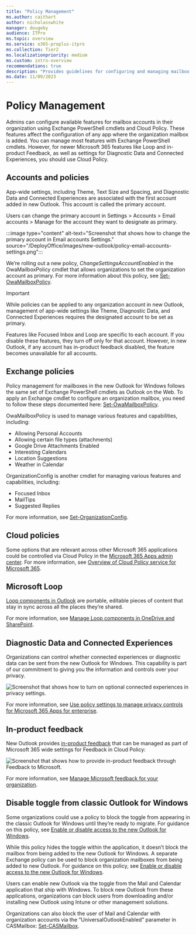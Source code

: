 ```yaml
---
title: "Policy Management"
ms.author: caithart
author: nicholasswhite
manager: dougeby
audience: ITPro
ms.topic: overview
ms.service: o365-proplus-itpro
ms.collection: Tier2
ms.localizationpriority: medium
ms.custom: intro-overview
recommendations: true
description: "Provides guidelines for configuring and managing mailbox accounts and features in Microsoft 365 using Exchange PowerShell cmdlets and Cloud Policy."
ms.date: 11/09/2023
---
```


# Policy Management
Admins can configure available features for mailbox accounts in their organization using Exchange PowerShell cmdlets and Cloud Policy. These features affect the configuration of any app where the organization mailbox is added. You can manage most features with Exchange PowerShell cmdlets. However, for newer Microsoft 365 features like Loop and in-product Feedback, as well as settings for Diagnostic Data and Connected Experiences, you should use Cloud Policy.

## Accounts and policies
App-wide settings, including Theme, Text Size and Spacing, and Diagnostic Data and Connected Experiences are associated with the first account added in new Outlook. This account is called the primary account. 

Users can change the primary account in Settings > Accounts > Email accounts > Manage for the account they want to designate as primary.

:::image type="content" alt-text="Screenshot that shows how to change the primary account in Email accounts Settings." source="/DeployOffice/images/new-outlook/policy-email-accounts-settings.png":::

We’re rolling out a new policy, *ChangeSettingsAccountEnabled* in the OwaMailboxPolicy cmdlet that allows organizations to set the organization account as primary. For more information about this policy, see [Set-OwaMailboxPolicy](/powershell/module/exchange/set-owamailboxpolicy#-changesettingsaccountenabled).

> [!IMPORTANT]
> While policies can be applied to any organization account in new Outlook, management of app-wide settings like Theme, Diagnostic Data, and Connected Experiences requires the designated account to be set as primary.

Features like Focused Inbox and Loop are specific to each account. If you disable these features, they turn off only for that account. However, in new Outlook, if any account has in-product feedback disabled, the feature becomes unavailable for all accounts.

## Exchange policies
Policy management for mailboxes in the new Outlook for Windows follows the same set of Exchange PowerShell cmdlets as Outlook on the Web. To apply an Exchange cmdlet to configure an organization mailbox, you need to follow these steps documented here: [Set-OwaMailboxPolicy](/powershell/module/exchange/set-owamailboxpolicy#examples).

OwaMailboxPolicy is used to manage various features and capabilities, including:
- Allowing Personal Accounts
- Allowing certain file types (attachments)
- Google Drive Attachments Enabled
- Interesting Calendars
- Location Suggestions
- Weather in Calendar

OrganizationConfig is another cmdlet for managing various features and capabilities, including:
- Focused Inbox
- MailTips
- Suggested Replies

For more information, see [Set-OrganizationConfig](/powershell/module/exchange/set-organizationconfig).

## Cloud policies
Some options that are relevant across other Microsoft 365 applications could be controlled via Cloud Policy in the [Microsoft 365 Apps admin center](https://config.office.com).
For more information, see [Overview of Cloud Policy service for Microsoft 365](/deployoffice/admincenter/overview-cloud-policy).

## Microsoft Loop
[Loop components in Outlook](https://support.microsoft.com/office/use-loop-components-in-outlook-9b47c279-011d-4042-bd7f-8bbfca0cb136) are portable, editable pieces of content that stay in sync across all the places they’re shared.

For more information, see [Manage Loop components in OneDrive and SharePoint](/microsoft-365/loop/loop-components-configuration).

## Diagnostic Data and Connected Experiences
Organizations can control whether connected experiences or diagnostic data can be sent from the new Outlook for Windows. This capability is part of our commitment to giving you the information and controls over your privacy.

![Screenshot that shows how to turn on optional connected experiences in privacy settings.](/DeployOffice/images/new-outlook/policy-privacy-settings.png)

For more information, see [Use policy settings to manage privacy controls for Microsoft 365 Apps for enterprise](/deployoffice/privacy/manage-privacy-controls).

## In-product feedback
New Outlook provides [in-product feedback](/microsoft-365/admin/misc/feedback-user-control#in-product-feedback) that can be managed as part of Microsoft 365 wide settings for Feedback in Cloud Policy:

![Screenshot that shows how to provide in-product feedback through Feedback to Microsoft.](/DeployOffice/images/new-outlook/policy-feeback.png)

For more information, see [Manage Microsoft feedback for your organization](/microsoft-365/admin/manage/manage-feedback-ms-org).

## Disable toggle from classic Outlook for Windows
Some organizations could use a policy to block the toggle from appearing in the classic Outlook for Windows until they’re ready to migrate. For guidance on this policy, see [Enable or disable access to the new Outlook for Windows](/exchange/clients-and-mobile-in-exchange-online/outlook-on-the-web/enable-disable-employee-access-new-outlook#use-the-registry-to-enable-or-disable-the-new-outlook-toggle-in-outlook-desktop).

While this policy hides the toggle within the application, it doesn’t block the mailbox from being added to the new Outlook for Windows. A separate Exchange policy can be used to block organization mailboxes from being added to new Outlook. For guidance on this policy, see [Enable or disable access to the new Outlook for Windows](/exchange/clients-and-mobile-in-exchange-online/outlook-on-the-web/enable-disable-employee-access-new-outlook#enable-or-disable-the-new-outlook-for-windows-for-an-individual-mailbox).

Users can enable new Outlook via the toggle from the Mail and Calendar application that ship with Windows. To block new Outlook from these applications, organizations can block users from downloading and/or installing new Outlook using Intune or other management solutions.

Organizations can also block the user of Mail and Calendar with organization accounts via the “UniversalOutlookEnabled” parameter in CASMailbox: [Set-CASMailbox](/powershell/module/exchange/set-casmailbox).
